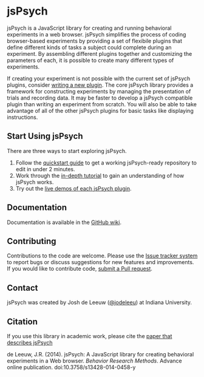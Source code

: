 jsPsych
=======

jsPsych is a JavaScript library for creating and running behavioral experiments in a web browser. jsPsych simplifies the process of coding browser-based experiments by providing a set of flexibile plugins that define different kinds of tasks a subject could complete during an experiment. By assembling different plugins together and customizing the parameters of each, it is possible to create many different types of experiments.

If creating your experiment is not possible with the current set of jsPsych plugins, consider [writing a new plugin](https://github.com/jodeleeuw/jsPsych/wiki/Create-a-Plugin). The core jsPsych library provides a framework for constructing experiments by managing the presentation of trials and recording data. It may be faster to develop a jsPsych compatible plugin than writing an experiment from scratch. You will also be able to take advantage of all of the other jsPsych plugins for basic tasks like displaying instructions.

Start Using jsPsych
-------------------

There are three ways to start exploring jsPsych.

1. Follow the [quickstart guide](https://github.com/jodeleeuw/jsPsych/wiki/Quickstart) to get a working jsPsych-ready repository to edit in under 2 minutes.
2. Work through the [in-depth tutorial](https://github.com/jodeleeuw/jsPsych/wiki/Getting-started) to gain an understanding of how jsPsych works.
3. Try out the [live demos of each jsPsych plugin](https://github.com/jodeleeuw/jsPsych/wiki/List-of-Plugins).


Documentation
-------------

Documentation is available in the [GitHub wiki](https://github.com/jodeleeuw/jsPsych/wiki).

Contributing
------------

Contributions to the code are welcome. Please use the [Issue tracker system](https://github.com/jodeleeuw/jsPsych/issues) to report bugs or discuss suggestions for new features and improvements. If you would like to contribute code, [submit a Pull request](https://help.github.com/articles/using-pull-requests).


Contact
-------

jsPsych was created by Josh de Leeuw ([@jodeleeu](https://github.com/jodeleeuw)) at Indiana University.

Citation
--------

If you use this library in academic work, please cite the [paper that describes jsPsych](http://link.springer.com/article/10.3758%2Fs13428-014-0458-y)

de Leeuw, J.R. (2014). jsPsych: A JavaScript library for creating behavioral experiments in a Web browser. *Behavior Research Methods*. Advance online publication. doi:10.3758/s13428-014-0458-y
